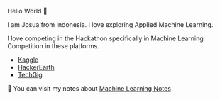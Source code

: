 Hello World :robot:

I am Josua from Indonesia. I love exploring Applied Machine Learning.

I love competing in the Hackathon specifically in Machine Learning Competition in these platforms.
- [Kaggle](https://www.kaggle.com/naiborhujosua)
- [HackerEarth](https://www.hackerearth.com/)
- [TechGig](https://www.techgig.com/)

:eyes: You can visit my notes about [Machine Learning Notes](https://naiborhujosua.github.io/mlnotes_josua/)

